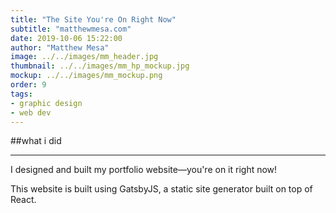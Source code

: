 ```yaml
---
title: "The Site You're On Right Now"
subtitle: "matthewmesa.com"
date: 2019-10-06 15:22:00
author: "Matthew Mesa"
image: ../../images/mm_header.jpg
thumbnail: ../../images/mm_hp_mockup.jpg
mockup: ../../images/mm_mockup.png
order: 9
tags:
- graphic design
- web dev
---
```


##what i did

***

I designed and built my portfolio website—you're on it right now!

This website is built using GatsbyJS, a static site generator built on top of React.

